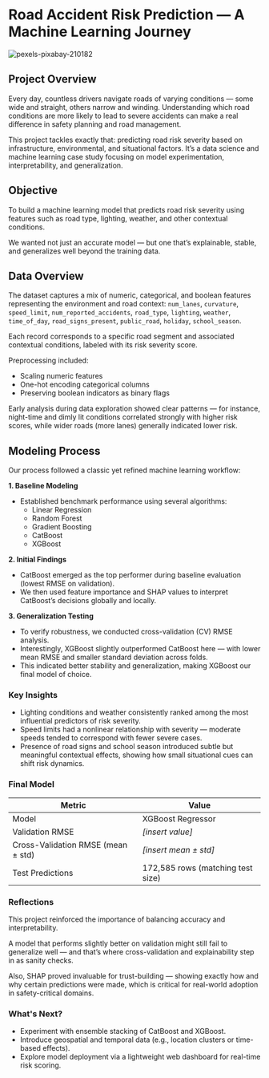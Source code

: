 # Road Accident Risk Prediction — A Machine Learning Journey

![pexels-pixabay-210182](https://github.com/user-attachments/assets/aaef8460-bee9-453c-8ecc-1c49ba5b4032)

## Project Overview

Every day, countless drivers navigate roads of varying conditions — some wide and straight, others narrow and winding. Understanding which road conditions are more likely to lead to severe accidents can make a real difference in safety planning and road management.

This project tackles exactly that: predicting road risk severity based on infrastructure, environmental, and situational factors.
It’s a data science and machine learning case study focusing on model experimentation, interpretability, and generalization.

## Objective

To build a machine learning model that predicts road risk severity using features such as road type, lighting, weather, and other contextual conditions.

We wanted not just an accurate model — but one that’s explainable, stable, and generalizes well beyond the training data.

## Data Overview

The dataset captures a mix of numeric, categorical, and boolean features representing the environment and road context:
`num_lanes`, `curvature`, `speed_limit`, `num_reported_accidents`, `road_type`, `lighting`, `weather`, `time_of_day`, `road_signs_present`, `public_road`, `holiday`, `school_season`.

Each record corresponds to a specific road segment and associated contextual conditions, labeled with its risk severity score.

Preprocessing included:
* Scaling numeric features
* One-hot encoding categorical columns
* Preserving boolean indicators as binary flags

Early analysis during data exploration showed clear patterns — for instance, night-time and dimly lit conditions correlated strongly with higher risk scores, while wider roads (more lanes) generally indicated lower risk.


## Modeling Process

Our process followed a classic yet refined machine learning workflow:

**1. Baseline Modeling**
   * Established benchmark performance using several algorithms:
      * Linear Regression
      * Random Forest
      * Gradient Boosting
      * CatBoost
      * XGBoost

**2. Initial Findings**
   * CatBoost emerged as the top performer during baseline evaluation (lowest RMSE on validation).
   * We then used feature importance and SHAP values to interpret CatBoost’s decisions globally and locally.

**3. Generalization Testing**

   * To verify robustness, we conducted cross-validation (CV) RMSE analysis.
   * Interestingly, XGBoost slightly outperformed CatBoost here — with lower mean RMSE and smaller standard deviation across folds.
   * This indicated better stability and generalization, making XGBoost our final model of choice.

### Key Insights
   * Lighting conditions and weather consistently ranked among the most influential predictors of risk severity.
   * Speed limits had a nonlinear relationship with severity — moderate speeds tended to correspond with fewer severe cases.
   * Presence of road signs and school season introduced subtle but meaningful contextual effects, showing how small situational cues can shift risk dynamics.

### Final Model

| Metric                             | Value                             |
| ---------------------------------- | --------------------------------- |
| Model                              | XGBoost Regressor                 |
| Validation RMSE                    | *[insert value]*                  |
| Cross-Validation RMSE (mean ± std) | *[insert mean ± std]*             |
| Test Predictions                   | 172,585 rows (matching test size) |

### Reflections
This project reinforced the importance of balancing accuracy and interpretability.

A model that performs slightly better on validation might still fail to generalize well — and that’s where cross-validation and explainability step in as sanity checks.

Also, SHAP proved invaluable for trust-building — showing exactly how and why certain predictions were made, which is critical for real-world adoption in safety-critical domains.

### What's Next?
* Experiment with ensemble stacking of CatBoost and XGBoost.
* Introduce geospatial and temporal data (e.g., location clusters or time-based effects).
* Explore model deployment via a lightweight web dashboard for real-time risk scoring.
